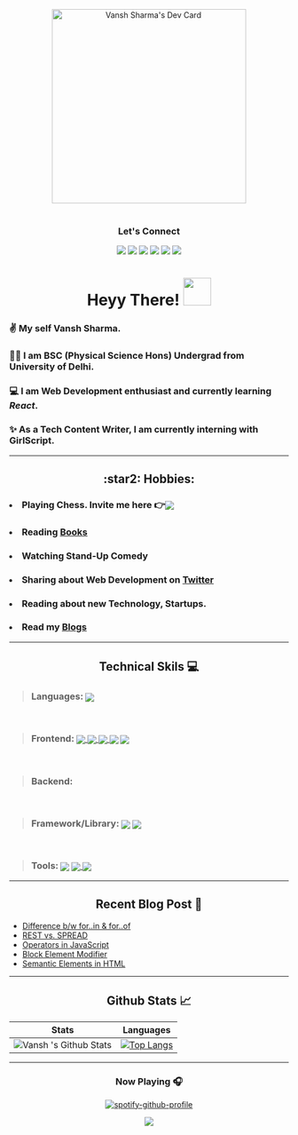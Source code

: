 <!--Gif-->

<div align="center">
<a href="https://app.daily.dev/Vansh_sharma"><img src="https://api.daily.dev/devcards/279d4ebc82c341388624e9a2aef4fbd1.png?r=kce"  width="350" alt="Vansh Sharma's Dev Card"/></a></div>

<!-- Contact -->
<br>
<div align="center">
<h3>Let's Connect</h3>

[![](https://img.shields.io/badge/Twitter-1DA1F2?style=for-the-badge&logo=twitter&logoColor=white)](https://twitter.com/Vanshsh2701) 
[![](https://img.shields.io/badge/LinkedIn-0077B5?style=for-the-badge&logo=linkedin&logoColor=white)](https://www.linkedin.com/in/vanshsharma27/) 
[![](https://img.shields.io/badge/Gmail-D14836?style=for-the-badge&logo=gmail&logoColor=white)](mailto:vanshsharma9354@gmail.com)
[![](https://img.shields.io/badge/Codepen-A89DDD?style=for-the-badge&logo=codepen&logoColor=black)](https://codepen.io/vanshsh)
[![](https://img.shields.io/badge/CodeSandbox-624763?style=for-the-badge&logo=codesandbox&logoColor=black)](https://codesandbox.io/dashboard/home?workspace=d5d2cd62-59c4-4472-b528-c790da428f56)
[![](https://img.shields.io/badge/dev.to-23b065?style=for-the-badge&logo=dev.to&logoColor=black)](https://dev.to/vanshsh)

</div>


<!--Intro-->
<div align="center"><h1> Heyy There! <img src="https://media.tenor.com/images/f580b40a349dcb2d7cb93573e2329061/tenor.gif" width="50"/>
</h1></div>

### ✌️ My self **Vansh Sharma**. 

### 👨‍🎓 I am **BSC (Physical Science Hons)** Undergrad from University of Delhi.

### 💻 I am **Web Development** enthusiast and currently learning *React*. 

### ✨ As a Tech Content Writer, I am currently interning with **GirlScript**.


***

<!-- Hobbies -->

<div align="center"><h2> :star2: Hobbies: </h2></div> 

### <li> Playing Chess. Invite me here :point_right:<a href="https://www.chess.com/member/vanshsh2701" target="_blank" /><img align="center" src="https://img.icons8.com/clouds/50/000000/rook.png"/></a></li>

### <li>Reading [Books](https://vanshsharma.notion.site/BOOKS-3cf56cc10db54509a197fc63cf4a3a5c) </li>

### <li> Watching Stand-Up Comedy</li>

### <li> Sharing about Web Development on [Twitter](https://twitter.com/Vanshsh2701)</li>

### <li>Reading about new Technology, Startups.</li>

### <li>Read my [Blogs](https://vanshsharma.hashnode.dev/)  </li>

****

<!--Technical skills-->
<div align="center"><h2> Technical Skils 💻 </h2> </div>

> ### Languages: <a href="https://developer.mozilla.org/en-US/docs/Web/JavaScript"><img align="center" src="https://img.icons8.com/color/30/4a90e2/javascript--v1.png"/></a>

<br />

> ### Frontend: <a href="https://developer.mozilla.org/en-US/docs/Web/html"><img align="center"  src="https://img.icons8.com/color/30/000000/html-5--v1.png"/></a><a href="https://developer.mozilla.org/en-US/docs/Web/css"> <img align="center" src="https://img.icons8.com/color/30/000000/css3.png"/></a><a href="https://developer.mozilla.org/en-US/docs/Web/JavaScript"> <img align="center" src="https://img.icons8.com/color/30/4a90e2/javascript--v1.png"/></a><a href="https://reactjs.org/"> <img align="center" src="https://img.icons8.com/officel/30/000000/react.png"/></a> <a href="https://sass-lang.com/"><img align="center" src="https://img.icons8.com/color/30/000000/sass.png"/></a>

<br />

>### Backend:
<br />

>### Framework/Library: <a href="https://reactjs.org/"> <img align="center" src="https://img.icons8.com/officel/30/000000/react.png"/></a> <a href="https://getbootstrap.com/"> <img align="center" src="https://img.icons8.com/color/30/000000/bootstrap.png"/></a> 

<br />

> ### Tools: <a href="https://git-scm.com/"><img align="center" src="https://img.icons8.com/color/30/4a90e2/git.png"/></a><a> <img align="center" src="https://img.icons8.com/fluency/30/000000/github.png"/></a><a href="https://code.visualstudio.com/"> <img align="center" src="https://img.icons8.com/fluency/30/000000/visual-studio-code-2019.png"/></a>

***


## <div align ="center"> Recent Blog Post :pencil: </div>
<!-- HASHNODE:START -->
- [Difference b/w for..in &amp; for..of](https://vanshsharma.hashnode.dev/difference-bw-forin-and-forof)
- [REST vs. SPREAD](https://vanshsharma.hashnode.dev/rest-vs-spread)
- [Operators in JavaScript](https://vanshsharma.hashnode.dev/operators-in-javascript)
- [Block Element Modifier](https://vanshsharma.hashnode.dev/block-element-modifier)
- [Semantic Elements in HTML](https://vanshsharma.hashnode.dev/semantic-elements-in-html)
<!-- HASHNODE:END -->

---

<!--Github Stats-->
 <div align="center"><h2>Github Stats 📈 </h2>

Stats | Languages
------| ----------
![Vansh 's Github Stats](https://github-readme-stats.vercel.app/api?username=VanshSh&show_icons=true&theme=midnight-purple&text_color=BD632F) |  [![Top Langs](https://github-readme-stats.vercel.app/api/top-langs/?username=anuraghazra&layout=compact&theme=midnight-purple&langs_count=5)](https://github.com/anuraghazra/github-readme-stats)

---

### Now Playing 🎧

[![spotify-github-profile](https://spotify-github-profile.vercel.app/api/view?uid=31mwijo66vdfifxyddp3zvwtyxki&cover_image=true&theme=novatorem&bar_color=ffffff&bar_color_cover=false)](https://www.spotify.com/in-en/account/overview/?utm_source=spotify&utm_medium=menu&utm_campaign=your_account)
<br/>
 
<p align='center'><img src='https://visitor-badge.laobi.icu/badge?page_id=VanshSh'></p>
